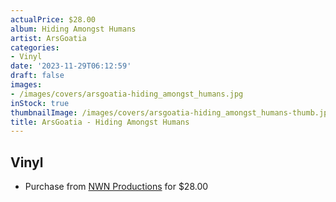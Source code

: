 ```yaml
---
actualPrice: $28.00
album: Hiding Amongst Humans
artist: ArsGoatia
categories:
- Vinyl
date: '2023-11-29T06:12:59'
draft: false
images:
- /images/covers/arsgoatia-hiding_amongst_humans.jpg
inStock: true
thumbnailImage: /images/covers/arsgoatia-hiding_amongst_humans-thumb.jpg
title: ArsGoatia - Hiding Amongst Humans
---
```


## Vinyl
* Purchase from [NWN Productions](http://shop.nwnprod.com/index.php?route=product/product&path=75&product_id=37390&sort=pd.name&order=ASC) for $28.00
